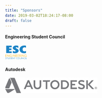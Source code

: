 ```yaml
---
title: "Sponsors"
date: 2019-03-02T18:24:17-08:00
draft: false
---
```

#### Engineering Student Council
![Engineering Student Council Logo](./esc-logo.png)

#### Autodesk
![AutoDesk Logo](./adsk.png)
